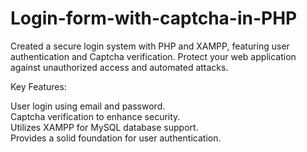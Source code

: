 # Login-form-with-captcha-in-PHP
Created a secure login system with PHP and XAMPP, featuring user authentication and Captcha verification. Protect your web application against unauthorized access and automated attacks.

Key Features:

User login using email and password.
<br>
Captcha verification to enhance security.
<br>
Utilizes XAMPP for MySQL database support.
<br>
Provides a solid foundation for user authentication.
